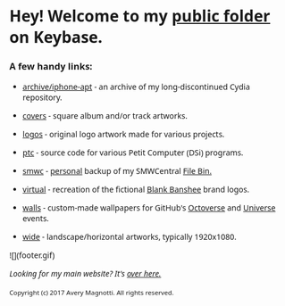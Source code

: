 <meta name="viewport" content="width=device-width, initial-scale=1">

<style>
body { font-family: system-ui, Roboto, Helvetica Neue, Helvetica, Arial, sans-serif; }
img { max-width: 100%; }
</style>

<title>citrusui's public folder</title>

# Hey! Welcome to my [public folder](https://keybase.pub/citrusui) on Keybase.

### A few handy links:

- [archive/iphone-apt](https://keybase.pub/citrusui/archive/iphone-apt/) - an archive of my long-discontinued Cydia repository.

- [covers](https://keybase.pub/citrusui/covers/) - square album and/or track artworks.

- [logos](https://keybase.pub/citrusui/logos/) - original logo artwork made for various projects.

- [ptc](/ptc/) - source code for various Petit Computer (DSi) programs.

- [smwc](/smwc/) - [personal](https://www.smwcentral.net/?p=profile&id=17750) backup of my SMWCentral [File Bin.](https://www.smwcentral.net/?p=viewthread&t=26605)

- [virtual](https://keybase.pub/citrusui/virtual/) - recreation of the fictional [Blank Banshee](http://www.blankbanshee.com/paradise-disc.html) brand logos.

- [walls](https://keybase.pub/citrusui/walls/) - custom-made wallpapers for GitHub's [Octoverse](https://octoverse.github.com) and [Universe](https://githubuniverse.com) events.

- [wide](https://keybase.pub/citrusui/wide/) - landscape/horizontal artworks, typically 1920x1080.

<div>
![](footer.gif)
</div>

*Looking for my main website? It's [over here.](https://citrusui.me)*

<small>Copyright (c) 2017 Avery Magnotti. All rights reserved.</small>

<script>document.addEventListener("touchstart",function(){});</script>
